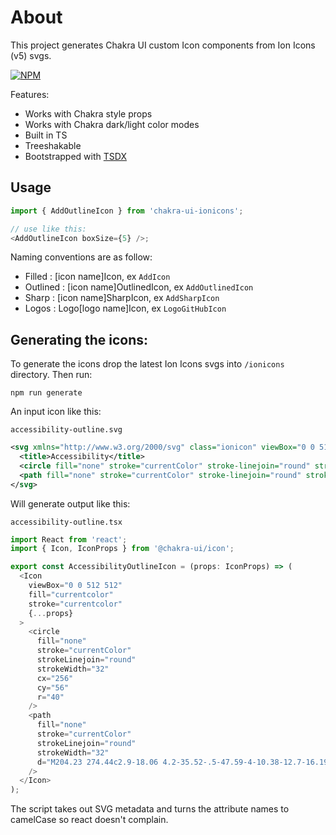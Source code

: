 # About

This project generates Chakra UI custom Icon components from Ion Icons (v5) svgs.

[![NPM](https://nodei.co/npm/chakra-ui-ionicons.png?compact=true)](https://npmjs.org/package/chakra-ui-ionicons)

Features:

- Works with Chakra style props
- Works with Chakra dark/light color modes
- Built in TS
- Treeshakable
- Bootstrapped with [TSDX](https://github.com/formium/tsdx)

## Usage

```ts
import { AddOutlineIcon } from 'chakra-ui-ionicons';

// use like this:
<AddOutlineIcon boxSize={5} />;
```

Naming conventions are as follow:

- Filled : [icon name]Icon, ex `AddIcon`
- Outlined : [icon name]OutlinedIcon, ex `AddOutlinedIcon`
- Sharp : [icon name]SharpIcon, ex `AddSharpIcon`
- Logos : Logo[logo name]Icon, ex `LogoGitHubIcon`

## Generating the icons:

To generate the icons drop the latest Ion Icons svgs into `/ionicons` directory. Then run:

```
npm run generate
```

An input icon like this:

`accessibility-outline.svg`

```xml
<svg xmlns="http://www.w3.org/2000/svg" class="ionicon" viewBox="0 0 512 512">
  <title>Accessibility</title>
  <circle fill="none" stroke="currentColor" stroke-linejoin="round" stroke-width="32" cx="256" cy="56" r="40"/>
  <path fill="none" stroke="currentColor" stroke-linejoin="round" stroke-width="32" d="M204.23 274.44c2.9-18.06 4.2-35.52-.5-47.59-4-10.38-12.7-16.19-23.2-20.15L88 176.76c-12-4-23.21-10.7-24-23.94-1-17 14-28 29-24 0 0 88 31.14 163 31.14s162-31 162-31c18-5 30 9 30 23.79 0 14.21-11 19.21-24 23.94l-88 31.91c-8 3-21 9-26 18.18-6 10.75-5 29.53-2.1 47.59l5.9 29.63 37.41 163.9c2.8 13.15-6.3 25.44-19.4 27.74S308 489 304.12 476.28l-37.56-115.93q-2.71-8.34-4.8-16.87L256 320l-5.3 21.65q-2.52 10.35-5.8 20.48L208 476.18c-4 12.85-14.5 21.75-27.6 19.46s-22.4-15.59-19.46-27.74l37.39-163.83z"/>
</svg>
```

Will generate output like this:

`accessibility-outline.tsx`

```ts
import React from 'react';
import { Icon, IconProps } from '@chakra-ui/icon';

export const AccessibilityOutlineIcon = (props: IconProps) => (
  <Icon
    viewBox="0 0 512 512"
    fill="currentcolor"
    stroke="currentcolor"
    {...props}
  >
    <circle
      fill="none"
      stroke="currentColor"
      strokeLinejoin="round"
      strokeWidth="32"
      cx="256"
      cy="56"
      r="40"
    />
    <path
      fill="none"
      stroke="currentColor"
      strokeLinejoin="round"
      strokeWidth="32"
      d="M204.23 274.44c2.9-18.06 4.2-35.52-.5-47.59-4-10.38-12.7-16.19-23.2-20.15L88 176.76c-12-4-23.21-10.7-24-23.94-1-17 14-28 29-24 0 0 88 31.14 163 31.14s162-31 162-31c18-5 30 9 30 23.79 0 14.21-11 19.21-24 23.94l-88 31.91c-8 3-21 9-26 18.18-6 10.75-5 29.53-2.1 47.59l5.9 29.63 37.41 163.9c2.8 13.15-6.3 25.44-19.4 27.74S308 489 304.12 476.28l-37.56-115.93q-2.71-8.34-4.8-16.87L256 320l-5.3 21.65q-2.52 10.35-5.8 20.48L208 476.18c-4 12.85-14.5 21.75-27.6 19.46s-22.4-15.59-19.46-27.74l37.39-163.83z"
    />
  </Icon>
);
```

The script takes out SVG metadata and turns the attribute names to camelCase so react doesn't complain.
